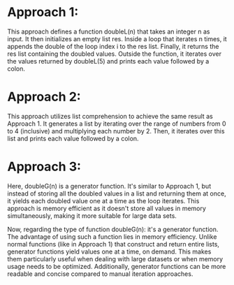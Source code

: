
# Approach 1:
This approach defines a function doubleL(n) that takes an integer n as input. It then initializes an empty list res. Inside a loop that iterates n times, it appends the double of the loop index i to the res list. Finally, it returns the res list containing the doubled values. Outside the function, it iterates over the values returned by doubleL(5) and prints each value followed by a colon.

# Approach 2:
This approach utilizes list comprehension to achieve the same result as Approach 1. It generates a list by iterating over the range of numbers from 0 to 4 (inclusive) and multiplying each number by 2. Then, it iterates over this list and prints each value followed by a colon.

# Approach 3:
Here, doubleG(n) is a generator function. It's similar to Approach 1, but instead of storing all the doubled values in a list and returning them at once, it yields each doubled value one at a time as the loop iterates. This approach is memory efficient as it doesn't store all values in memory simultaneously, making it more suitable for large data sets.

Now, regarding the type of function doubleG(n): it's a generator function. The advantage of using such a function lies in memory efficiency. Unlike normal functions (like in Approach 1) that construct and return entire lists, generator functions yield values one at a time, on demand. This makes them particularly useful when dealing with large datasets or when memory usage needs to be optimized. Additionally, generator functions can be more readable and concise compared to manual iteration approaches.
